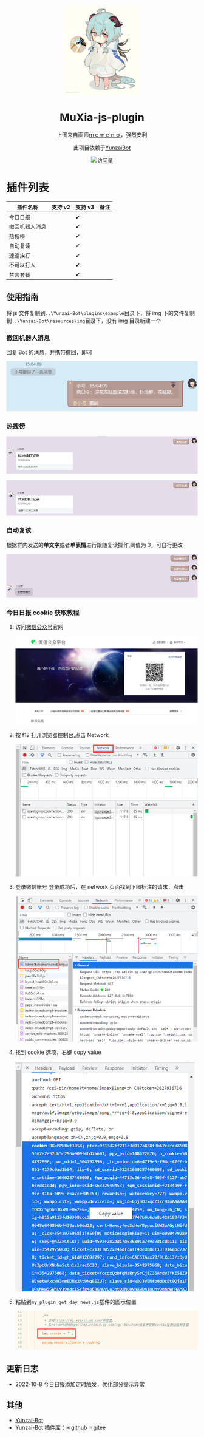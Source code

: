 <p align="center">
  <a href="https://github.com/MuXia-0326/YunzaiBotJsPluginMuXia">
    <img width="200" src="readme/project_logo.png">
  </a>
</p>

<h1 align="center">MuXia-js-plugin</h1>

<div align="center">

上图来自画师[ｍｅｍｅｎｏ](https://www.pixiv.net/users/62635184)，强烈安利

此项目依赖于[YunzaiBot](https://github.com/Le-niao/Yunzai-Bot)

[![访问量](https://profile-counter.glitch.me/MuXia-js-plugin/count.svg)](https://github.com/MuXia-0326/YunzaiBotJsPluginMuXia)

</div>

# 插件列表

| 插件名称       | 支持 v2 | 支持 v3 | 备注 |
| -------------- | ------- | ------- | ---- |
| 今日日报       |         | ✔       |      |
| 撤回机器人消息 |         | ✔       |      |
| 热搜榜         |         | ✔       |      |
| 自动复读       |         | ✔       |      |
| 速速挨打       |         | ✔       |      |
| 不可以打人     |         | ✔       |      |
| 禁言套餐       |         | ✔       |      |

## 使用指南

将 js 文件复制到`..\Yunzai-Bot\plugins\example`目录下，将 img 下的文件复制到`..\Yunzai-Bot\resources\img`目录下，没有 img 目录新建一个

### 撤回机器人消息

回复 Bot 的消息，并携带撤回，即可

![](readme/help_img_6.png)

### 热搜榜

![](readme/help_img_7.png)

![](readme/help_img_8.png)

### 自动复读

根据群内发送的**单文字**或者**单表情**进行跟随复读操作,阈值为 3，可自行更改

![](readme/help_img_9.png)

### 今日日报 cookie 获取教程

1. 访问[微信公众号](https://mp.weixin.qq.com/)官网

    ![](readme/help_img_1.png)

2. 按 f12 打开浏览器控制台,点击 Network

    ![](readme/help_img_2.png)

3. 登录微信账号
   登录成功后，在 network 页面找到下图标注的请求，点击

    ![](readme/help_img_3.png)

4. 找到 cookie 选项，右键 copy value

    ![](readme/help_img_4.png)

5. 粘贴到`my_plugin_get_day_news.js`插件的图示位置

    ![](readme/help_img_5.png)

## 更新日志

-   2022-10-8 今日日报添加定时触发，优化部分提示异常

## 其他

-   [Yunzai-Bot](https://github.com/Le-niao/Yunzai-Bot)
-   Yunzai-Bot 插件库：[☞github](https://github.com/yhArcadia/Yunzai-Bot-plugins-index) [☞gitee](https://gitee.com/yhArcadia/Yunzai-Bot-plugins-index)
